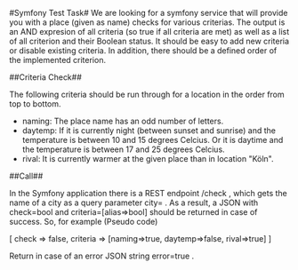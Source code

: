 #Symfony Test Task#
We are looking for a symfony service that will provide you with a place (given as name) checks for various
criterias.
The output is an AND expresion of all criteria (so true if all criteria are met) as well as a list of all criterion
and their Boolean status.
It should be easy to add new criteria or disable existing criteria. In addition, there should be a defined order of
the implemented criterion.

##Criteria Check##

The following criteria should be run through for a location in the order from top to bottom.
- naming: The place name has an odd number of letters.
- daytemp: If it is currently night (between sunset and sunrise) and the temperature is between 10 and 15 degrees Celcius. Or it is daytime and the temperature is between 17 and 25 degrees Celcius.
- rival: It is currently warmer at the given place than in location "Köln".

##Call##

In the Symfony application there is a REST endpoint /check , which gets the name of a city as a query
parameter city= .
As a result, a JSON with check=bool and criteria=[alias=>bool] should be returned in case of
success. So, for example (Pseudo code)

[
    check => false,
    criteria => [naming=>true, daytemp=>false, rival=>true]
]

Return in case of an error JSON string error=true .
